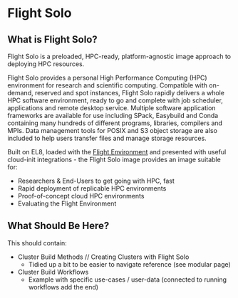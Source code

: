 # Flight Solo

## What is Flight Solo?

Flight Solo is a preloaded, HPC-ready, platform-agnostic image approach to deploying HPC resources.

Flight Solo provides a personal High Performance Computing (HPC) environment for research and scientific computing. Compatible with on-demand, reserved and spot instances, Flight Solo rapidly delivers a whole HPC software environment, ready to go and complete with job scheduler, applications and remote desktop service. Multiple software application frameworks are available for use including SPack, Easybuild and Conda containing many hundreds of different programs, libraries, compilers and MPIs. Data management tools for POSIX and S3 object storage are also included to help users transfer files and manage storage resources.

Built on EL8, loaded with the [Flight Environment](../flight-environment/index.md) and presented with useful cloud-init integrations - the Flight Solo image provides an image suitable for: 

- Researchers & End-Users to get going with HPC, fast
- Rapid deployment of replicable HPC environments
- Proof-of-concept cloud HPC environments
- Evaluating the Flight Environment

## What Should Be Here?

This should contain: 

- Cluster Build Methods // Creating Clusters with Flight Solo
    - Tidied up a bit to be easier to navigate reference (see modular page)
- Cluster Build Workflows 
    - Example with specific use-cases / user-data (connected to running workflows add the end) 
